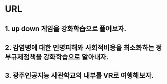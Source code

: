 # URL

## 1. up down 게임을 강화학습으로 풀어보자.

## 2. 감염병에 대한 인명피해와 사회적비용을 최소화하는 정부규제정책을 강화학습으로 알아내자.

## 3. 광주인공지능 사관학교의 내부를 VR로 여행해보자.
